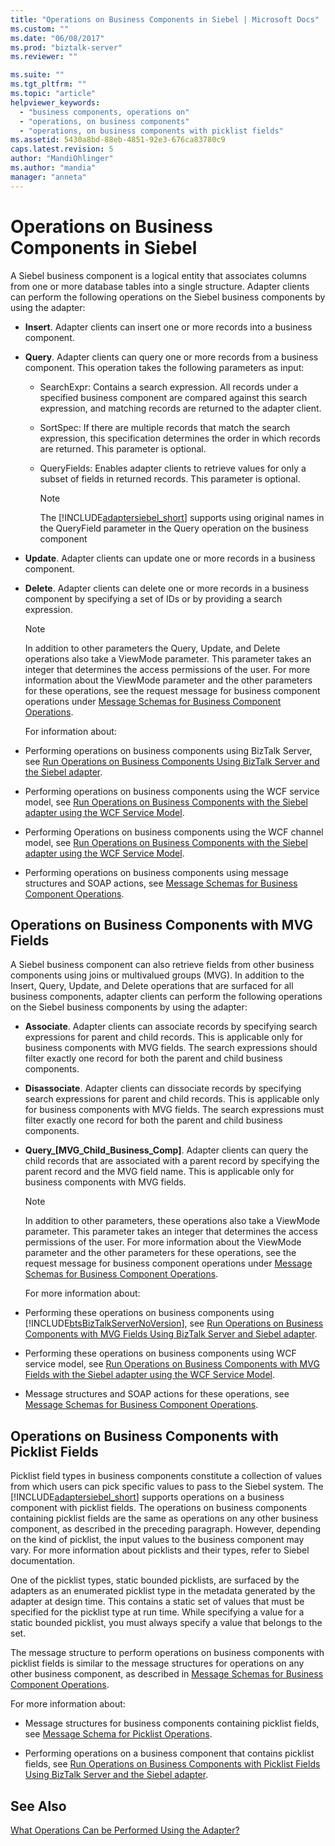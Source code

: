 ```yaml
---
title: "Operations on Business Components in Siebel | Microsoft Docs"
ms.custom: ""
ms.date: "06/08/2017"
ms.prod: "biztalk-server"
ms.reviewer: ""

ms.suite: ""
ms.tgt_pltfrm: ""
ms.topic: "article"
helpviewer_keywords: 
  - "business components, operations on"
  - "operations, on business components"
  - "operations, on business components with picklist fields"
ms.assetid: 5430a8bd-88eb-4851-92e3-676ca83780c9
caps.latest.revision: 5
author: "MandiOhlinger"
ms.author: "mandia"
manager: "anneta"
---
```

# Operations on Business Components in Siebel
A Siebel business component is a logical entity that associates columns from one or more database tables into a single structure. Adapter clients can perform the following operations on the Siebel business components by using the adapter:  
  
- **Insert**. Adapter clients can insert one or more records into a business component.  
  
- **Query**. Adapter clients can query one or more records from a business component. This operation takes the following parameters as input:  
  
  - SearchExpr: Contains a search expression. All records under a specified business component are compared against this search expression, and matching records are returned to the adapter client.  
  
  - SortSpec: If there are multiple records that match the search expression, this specification determines the order in which records are returned. This parameter is optional.  
  
  - QueryFields: Enables adapter clients to retrieve values for only a subset of fields in returned records. This parameter is optional.  
  
    > [!NOTE]
    >  The [!INCLUDE[adaptersiebel_short](../../includes/adaptersiebel-short-md.md)] supports using original names in the QueryField parameter in the Query operation on the business component  
  
- **Update**. Adapter clients can update one or more records in a business component.  
  
- **Delete**. Adapter clients can delete one or more records in a business component by specifying a set of IDs or by providing a search expression.  
  
  > [!NOTE]
  >  In addition to other parameters the Query, Update, and Delete operations also take a ViewMode parameter. This parameter takes an integer that determines the access permissions of the user. For more information about the ViewMode parameter and the other parameters for these operations, see the request message for business component operations under [Message Schemas for Business Component Operations](../../adapters-and-accelerators/adapter-siebel/message-schemas-for-business-component-operations.md).  
  
  For information about:  
  
- Performing operations on business components using BizTalk Server, see [Run Operations on Business Components Using BizTalk Server and the Siebel adapter](../../adapters-and-accelerators/adapter-siebel/run-operations-on-business-components-using-the-siebel-adapter-in-biztalk.md).  
  
- Performing operations on business components using the WCF service model, see [Run Operations on Business Components with the Siebel adapter using the WCF Service Model](../../adapters-and-accelerators/adapter-siebel/run-operations-on-business-components-with-the-siebel-adapter-using-wcf-service.md).  
  
- Performing Operations on business components using the WCF channel model, see [Run Operations on Business Components with the Siebel adapter using the WCF Service Model](../../adapters-and-accelerators/adapter-siebel/run-operations-on-business-components-with-the-siebel-adapter-using-wcf-service.md).  
  
- Performing operations on business components using message structures and SOAP actions, see [Message Schemas for Business Component Operations](../../adapters-and-accelerators/adapter-siebel/message-schemas-for-business-component-operations.md).  
  
## Operations on Business Components with MVG Fields  
 A Siebel business component can also retrieve fields from other business components using joins or multivalued groups (MVG). In addition to the Insert, Query, Update, and Delete operations that are surfaced for all business components, adapter clients can perform the following operations on the Siebel business components by using the adapter:  
  
- **Associate**. Adapter clients can associate records by specifying search expressions for parent and child records. This is applicable only for business components with MVG fields. The search expressions should filter exactly one record for both the parent and child business components.  
  
- **Disassociate**. Adapter clients can dissociate records by specifying search expressions for parent and child records. This is applicable only for business components with MVG fields. The search expressions must filter exactly one record for both the parent and child business components.  
  
- **Query_[MVG_Child_Business_Comp]**. Adapter clients can query the child records that are associated with a parent record by specifying the parent record and the MVG field name. This is applicable only for business components with MVG fields.  
  
  > [!NOTE]
  >  In addition to other parameters, these operations also take a ViewMode parameter. This parameter takes an integer that determines the access permissions of the user. For more information about the ViewMode parameter and the other parameters for these operations, see the request message for business component operations under [Message Schemas for Business Component Operations](../../adapters-and-accelerators/adapter-siebel/message-schemas-for-business-component-operations.md).  
  
  For more information about:  
  
- Performing these operations on business components using [!INCLUDE[btsBizTalkServerNoVersion](../../includes/btsbiztalkservernoversion-md.md)], see [Run  Operations on Business Components with MVG Fields Using BizTalk Server and Siebel adapter](../../adapters-and-accelerators/adapter-siebel/run-operations-on-business-components-with-mvg-fields-using-the-siebel-adapter.md).  
  
- Performing these operations on business components using WCF service model, see [Run Operations on Business Components with MVG Fields with the Siebel adapter using the WCF Service Model](../../adapters-and-accelerators/adapter-siebel/work-with-mvp-fields-using-the-siebel-adapter-and-the-wcf-service-model.md).  
  
- Message structures and SOAP actions for these operations, see [Message Schemas for Business Component Operations](../../adapters-and-accelerators/adapter-siebel/message-schemas-for-business-component-operations.md).  
  
## Operations on Business Components with Picklist Fields  
 Picklist field types in business components constitute a collection of values from which users can pick specific values to pass to the Siebel system. The [!INCLUDE[adaptersiebel_short](../../includes/adaptersiebel-short-md.md)] supports operations on a business component with picklist fields. The operations on business components containing picklist fields are the same as operations on any other business component, as described in the preceding paragraph. However, depending on the kind of picklist, the input values to the business component may vary. For more information about picklists and their types, refer to Siebel documentation.  
  
 One of the picklist types, static bounded picklists, are surfaced by the adapters as an enumerated picklist type in the metadata generated by the adapter at design time. This contains a static set of values that must be specified for the picklist type at run time.  While specifying a value for a static bounded picklist, you must always specify a value that belongs to the set.  
  
 The message structure to perform operations on business components with picklist fields is similar to the message structures for operations on any other business component, as described in [Message Schemas for Business Component Operations](../../adapters-and-accelerators/adapter-siebel/message-schemas-for-business-component-operations.md).  
  
 For more information about:  
  
-   Message structures for business components containing picklist fields, see [Message Schema for Picklist Operations](../../adapters-and-accelerators/adapter-siebel/message-schema-for-picklist-operations.md).  
  
-   Performing operations on a business component that contains picklist fields, see [Run Operations on Business Components with Picklist Fields Using BizTalk Server and the Siebel adapter](../../adapters-and-accelerators/adapter-siebel/run-tasks-on-business-components-with-picklist-fields-using-the-siebel-adapter.md).  
  
## See Also  
 [What Operations Can be Performed Using the Adapter?](https://msdn.microsoft.com/library/cc185219(v=bts.10).aspx)